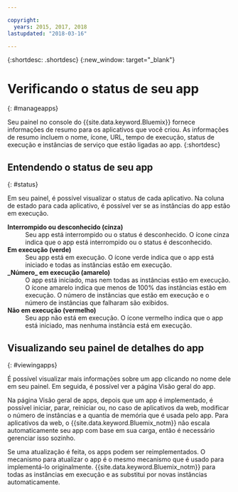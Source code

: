 ```yaml
---

copyright:
  years: 2015, 2017, 2018
lastupdated: "2018-03-16"

---
```


{:shortdesc: .shortdesc}
{:new_window: target="_blank"}

# Verificando o status de seu app
{: #manageapps}

Seu painel no console do {{site.data.keyword.Bluemix}} fornece informações de resumo para os aplicativos que você criou. As informações de resumo incluem o nome, ícone, URL, tempo de execução, status de execução e instâncias de serviço que estão ligadas ao app.
{:shortdesc}

## Entendendo o status de seu app
{: #status}

Em seu painel, é possível visualizar o status de cada aplicativo. Na coluna de estado para cada aplicativo, é possível ver se as instâncias do app estão em execução.

<dl>
<dt>
<strong>
Interrompido ou desconhecido (cinza)
</strong>
</dt>
<dd>
Seu app está interrompido ou o status é desconhecido. O ícone cinza indica que o app está interrompido ou o status é desconhecido.
</dd>
<dt>
<strong>
Em execução (verde)
</strong>
</dt>
<dd>
Seu app está em execução. O ícone verde indica que o app está iniciado e todas as instâncias estão em execução.
</dd>
<dt>
<strong>
_Número_ em execução (amarelo)
</strong>
</dt>
<dd>
O app está iniciado, mas nem todas as instâncias estão em execução. O ícone amarelo indica que menos de 100% das instâncias estão em execução. O número de instâncias que estão em execução e o número de instâncias que
falharam são exibidos.
</dd>
<dt>
<strong>
Não em execução (vermelho)
</strong>
</dt>
<dd>
Seu app não está em execução. O ícone vermelho indica que o app está iniciado, mas nenhuma instância está em execução.
</dd>
</dl>

## Visualizando seu painel de detalhes do app
{: #viewingapps}

É possível visualizar mais informações sobre um app clicando no nome dele em seu painel. Em seguida, é possível ver a página Visão geral do app.

Na página Visão geral de apps, depois que um app é implementado, é possível iniciar, parar, reiniciar ou, no caso de aplicativos da web, modificar o número de instâncias e a quantia de memória que é usada pelo app. Para aplicativos da web, o {{site.data.keyword.Bluemix_notm}} não escala automaticamente seu app com base em sua carga, então é necessário gerenciar isso sozinho.

Se uma atualização é feita, os apps podem ser reimplementados. O mecanismo para atualizar o app é o mesmo mecanismo que é usado para implementá-lo originalmente. {{site.data.keyword.Bluemix_notm}} para todas as instâncias em execução
e as substitui por novas instâncias automaticamente.
